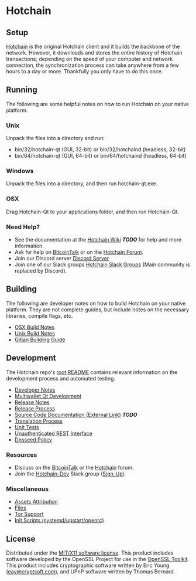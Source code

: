 Hotchain
=====================

Setup
---------------------
[Hotchain](http://hotchain.me/wallet) is the original Hotchain client and it builds the backbone of the network. However, it downloads and stores the entire history of Hotchain transactions; depending on the speed of your computer and network connection, the synchronization process can take anywhere from a few hours to a day or more. Thankfully you only have to do this once.

Running
---------------------
The following are some helpful notes on how to run Hotchain on your native platform.

### Unix

Unpack the files into a directory and run:

- bin/32/hotchain-qt (GUI, 32-bit) or bin/32/hotchaind (headless, 32-bit)
- bin/64/hotchain-qt (GUI, 64-bit) or bin/64/hotchaind (headless, 64-bit)

### Windows

Unpack the files into a directory, and then run hotchain-qt.exe.

### OSX

Drag Hotchain-Qt to your applications folder, and then run Hotchain-Qt.

### Need Help?

* See the documentation at the [Hotchain Wiki](https://en.bitcoin.it/wiki/Main_Page) ***TODO***
for help and more information.
* Ask for help on [BitcoinTalk](https://bitcointalk.org/index.php?topic=1262920.0) or on the [Hotchain Forum](http://forum.hotchain.me/).
* Join our Discord server [Discord Server](https://discord.hotchain.me)
* Join one of our Slack groups [Hotchain Slack Groups](https://hotchain.me/slack-logins/) (Main community is replaced by Discord).

Building
---------------------
The following are developer notes on how to build Hotchain on your native platform. They are not complete guides, but include notes on the necessary libraries, compile flags, etc.

- [OSX Build Notes](build-osx.md)
- [Unix Build Notes](build-unix.md)
- [Gitian Building Guide](gitian-building.md)

Development
---------------------
The Hotchain repo's [root README](https://github.com/Hotchain-HOTX/Hotchain/blob/master/README.md) contains relevant information on the development process and automated testing.

- [Developer Notes](developer-notes.md)
- [Multiwallet Qt Development](multiwallet-qt.md)
- [Release Notes](release-notes.md)
- [Release Process](release-process.md)
- [Source Code Documentation (External Link)](https://dev.visucore.com/bitcoin/doxygen/) ***TODO***
- [Translation Process](translation_process.md)
- [Unit Tests](unit-tests.md)
- [Unauthenticated REST Interface](REST-interface.md)
- [Dnsseed Policy](dnsseed-policy.md)

### Resources

* Discuss on the [BitcoinTalk](https://bitcointalk.org/index.php?topic=1262920.0) or the [Hotchain](http://forum.hotchain.me/) forum.
* Join the [Hotchain-Dev](https://hotchain-dev.slack.com/) Slack group ([Sign-Up](https://hotchain-dev.herokuapp.com/)).

### Miscellaneous
- [Assets Attribution](assets-attribution.md)
- [Files](files.md)
- [Tor Support](tor.md)
- [Init Scripts (systemd/upstart/openrc)](init.md)

License
---------------------
Distributed under the [MIT/X11 software license](http://www.opensource.org/licenses/mit-license.php).
This product includes software developed by the OpenSSL Project for use in the [OpenSSL Toolkit](https://www.openssl.org/). This product includes
cryptographic software written by Eric Young ([eay@cryptsoft.com](mailto:eay@cryptsoft.com)), and UPnP software written by Thomas Bernard.
